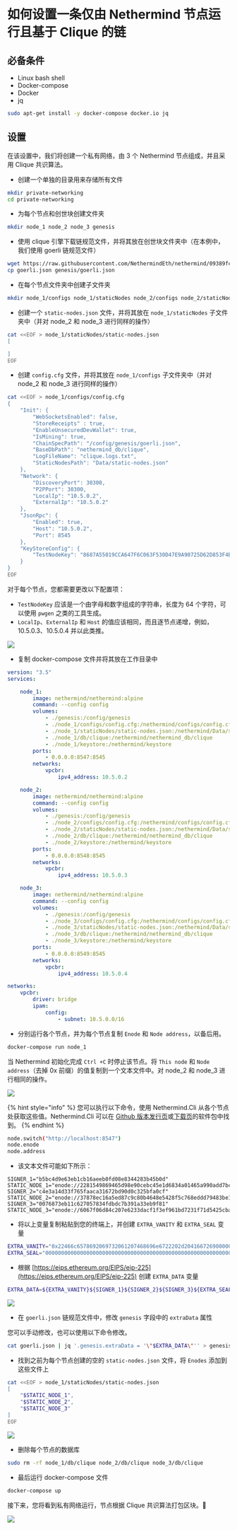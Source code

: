# 如何设置一条仅由 Nethermind 节点运行且基于 Clique 的链

## 必备条件

* Linux bash shell
* Docker-compose
* Docker
* jq

```bash
sudo apt-get install -y docker-compose docker.io jq
```

## 设置

在该设置中，我们将创建一个私有网络，由 3 个 Nethermind 节点组成，并且采用 Clique 共识算法。

* 创建一个单独的目录用来存储所有文件

```bash
mkdir private-networking
cd private-networking
```

* 为每个节点和创世块创建文件夹

```bash
mkdir node_1 node_2 node_3 genesis
```

* 使用 clique 引擎下载链规范文件，并将其放在创世块文件夹中（在本例中，我们使用 goerli 链规范文件）

```bash
wget https://raw.githubusercontent.com/NethermindEth/nethermind/09389fc28b37605acc5eaed764d3e973969fe319/src/Nethermind/Chains/goerli.json
cp goerli.json genesis/goerli.json
```

* 在每个节点文件夹中创建子文件夹

```bash
mkdir node_1/configs node_1/staticNodes node_2/configs node_2/staticNodes node_3/configs node_3/staticNodes
```

* 创建一个 `static-nodes.json` 文件，并将其放在 `node_1/staticNodes`  子文件夹中（并对 node\_2 和 node\_3 进行同样的操作）

```bash
cat <<EOF > node_1/staticNodes/static-nodes.json
[

]
EOF
```

* 创建 `config.cfg` 文件，并将其放在 `node_1/configs` 子文件夹中（并对 node\_2 和 node\_3 进行同样的操作）

```bash
cat <<EOF > node_1/configs/config.cfg
{
    "Init": {
        "WebSocketsEnabled": false,
        "StoreReceipts" : true,
        "EnableUnsecuredDevWallet": true,
        "IsMining": true,
        "ChainSpecPath": "/config/genesis/goerli.json",
        "BaseDbPath": "nethermind_db/clique",
        "LogFileName": "clique.logs.txt",
        "StaticNodesPath": "Data/static-nodes.json"
    },
    "Network": {
        "DiscoveryPort": 30300,
        "P2PPort": 30300,
        "LocalIp": "10.5.0.2",
        "ExternalIp": "10.5.0.2"
    },
    "JsonRpc": {
        "Enabled": true,
        "Host": "10.5.0.2",
        "Port": 8545
    },
    "KeyStoreConfig": {
        "TestNodeKey": "8687A55019CCA647F6C063F530D47E9A90725D62D853F4B973E589DB24CA9305"
    }
}
EOF
```

对于每个节点，您都需要更改以下配置项：

* `TestNodeKey` 应该是一个由字母和数字组成的字符串，长度为 64 个字符，可以使用 `pwgen` 之类的工具生成。
* `LocalIp`、`ExternalIp` 和 `Host` 的值应该相同，而且逐节点递增，例如，10.5.0.3、10.5.0.4 并以此类推。

![](https://nethermind.readthedocs.io/en/latest/_images/configs.png)

* 复制 docker-compose 文件并将其放在工作目录中

```yaml
version: "3.5"
services:

    node_1:
        image: nethermind/nethermind:alpine
        command: --config config
        volumes:
            - ./genesis:/config/genesis
            - ./node_1/configs/config.cfg:/nethermind/configs/config.cfg
            - ./node_1/staticNodes/static-nodes.json:/nethermind/Data/static-nodes.json
            - ./node_1/db/clique:/nethermind/nethermind_db/clique
            - ./node_1/keystore:/nethermind/keystore
        ports:
            - 0.0.0.0:8547:8545
        networks:
            vpcbr:
                ipv4_address: 10.5.0.2

    node_2:
        image: nethermind/nethermind:alpine
        command: --config config
        volumes:
            - ./genesis:/config/genesis
            - ./node_2/configs/config.cfg:/nethermind/configs/config.cfg
            - ./node_2/staticNodes/static-nodes.json:/nethermind/Data/static-nodes.json
            - ./node_2/db/clique:/nethermind/nethermind_db/clique
            - ./node_2/keystore:/nethermind/keystore
        ports:
            - 0.0.0.0:8548:8545
        networks:
            vpcbr:
                ipv4_address: 10.5.0.3

    node_3:
        image: nethermind/nethermind:alpine
        command: --config config
        volumes:
            - ./genesis:/config/genesis
            - ./node_3/configs/config.cfg:/nethermind/configs/config.cfg
            - ./node_3/staticNodes/static-nodes.json:/nethermind/Data/static-nodes.json
            - ./node_3/db/clique:/nethermind/nethermind_db/clique
            - ./node_3/keystore:/nethermind/keystore
        ports:
            - 0.0.0.0:8549:8545
        networks:
            vpcbr:
                ipv4_address: 10.5.0.4

networks:
    vpcbr:
        driver: bridge
        ipam:
            config:
                - subnet: 10.5.0.0/16
```

* 分别运行各个节点，并为每个节点复制 `Enode` 和 `Node address`，以备后用。

```bash
docker-compose run node_1
```

当 Nethermind 初始化完成 `Ctrl +C` 时停止该节点。将 `This node` 和 `Node address`（去掉 0x 前缀）的值复制到一个文本文件中。对 node\_2 和 node\_3 进行相同的操作。

![](https://nethermind.readthedocs.io/en/latest/_images/initialization.png)

{% hint style="info" %}
您可以执行以下命令，使用 Nethermind.Cli 从各个节点处获取这些值。Nethermind.Cli 可以在 [Github 版本发行页](https://github.com/NethermindEth/nethermind/releases)或[下载页](http://downloads.nethermind.io/)的软件包中找到。
{% endhint %}

```bash
node.switch("http://localhost:8547")
node.enode
node.address
```

* 该文本文件可能如下所示：

```text
SIGNER_1="b5bc4d9e63eb1cb16aeeb0fd08e8344283b45b0d"
STATIC_NODE_1="enode://2281549869465d98e90cebc45e1d6834a01465a990add7bcf07a49287e7e66b50ca27f9c70a46190cef7ad746dd5d5b6b9dfee0c9954104c8e9bd0d42758ec58@10.5.0.2:30300"
SIGNER_2="c4e3a14d33f765faaca31672bd90d0c325bfa0cf"
STATIC_NODE_2="enode://37878ec16a5ed87c9c80b4648e5428f5c768eddd79483be118319c49d11c4e535dac328b5216696cefe0792b7b64adc4de3aeb377550651e982590e62e5a500e@10.5.0.3:30300"
SIGNER_3="0076873eb11c627057834fdbdc7b391a33eb9f81"
STATIC_NODE_3="enode://6067f06d84c207e6233dacf1f3ef961bd7231f71d5425cbaf843cf19cfd5f7e13b024d234e4e5f6175bdb37c0bbccd14488b481b2280efb66d0631a20ae13ea3@10.5.0.4:30300"
```

* 将以上变量复制粘贴到您的终端上，并创建 `EXTRA_VANITY` 和 `EXTRA_SEAL` 变量

```bash
EXTRA_VANITY="0x22466c6578692069732061207468696e6722202d204166726900000000000000"
EXTRA_SEAL="0000000000000000000000000000000000000000000000000000000000000000000000000000000000000000000000000000000000000000000000000000000000"
```

* 根据 [https://eips.ethereum.org/EIPS/eip-225](https://eips.ethereum.org/EIPS/eip-225) 创建 `EXTRA_DATA` 变量

```bash
EXTRA_DATA=${EXTRA_VANITY}${SIGNER_1}${SIGNER_2}${SIGNER_3}${EXTRA_SEAL}
```

![](https://nethermind.readthedocs.io/en/latest/_images/extraData.png)

* 在 `goerli.json` 链规范文件中，修改 `genesis` 字段中的 `extraData` 属性

您可以手动修改，也可以使用以下命令修改。

```bash
cat goerli.json | jq '.genesis.extraData = '\"$EXTRA_DATA\"'' > genesis/goerli.json
```

* 找到之前为每个节点创建的空的 `static-nodes.json` 文件，将 `Enodes` 添加到这些文件上

```bash
cat <<EOF > node_1/staticNodes/static-nodes.json
[
    "$STATIC_NODE_1",
    "$STATIC_NODE_2",
    "$STATIC_NODE_3"
]
EOF
```

![](https://nethermind.readthedocs.io/en/latest/_images/staticNodes.png)

* 删除每个节点的数据库

```bash
sudo rm -rf node_1/db/clique node_2/db/clique node_3/db/clique
```

* 最后运行 docker-compose 文件

```bash
docker-compose up
```

接下来，您将看到私有网络运行，节点根据 Clique 共识算法打包区块。🎉

![](https://nethermind.readthedocs.io/en/latest/_images/finalization.png)


